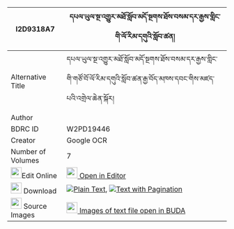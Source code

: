 |I2D9318A7|དཔལ་ཡུལ་སྔ་འགྱུར་མཐོ་སློབ་མདོ་སྔགས་ཐོས་བསམ་དར་རྒྱས་གླིང་གི་ལོ་རིམ་དགུའི་སློབ་ཚན། 
| --- | --- 
|Alternative Title |དཔལ་ཡུལ་སྔ་འགྱུར་མཐོ་སློབ་མདོ་སྔགས་ཐོས་བསམ་དར་རྒྱས་གླིང་གི་གཙོ་བོ་ལོ་རིམ་དགུའི་སློབ་ཚན་རྒྱ་བོད་མཁས་དབང་གིས་མཛད་པའི་འགྲེལ་ཆེན་སྐོར།
|Author | 
|BDRC ID | W2PD19446
|Creator | Google OCR
|Number of Volumes| 7
|<img width="25" src="https://img.icons8.com/color/25/000000/edit-property.png">Edit Online| [<img width="25" src="https://avatars.githubusercontent.com/u/45091458?s=200&v=4"> Open in Editor](http://editor.openpecha.org/I2D9318A7)
|<img width="25" src="https://img.icons8.com/fluent/48/000000/download-2.png"/>  Download | [![](https://img.icons8.com/color/20/000000/txt.png)Plain Text](https://github.com/Openpecha/I2D9318A7/releases/download/v1/palyul_nga_gyur_to_lob_dongak__plain_I2D9318A7.zip), [![](https://img.icons8.com/color/20/000000/txt.png)Text with Pagination](https://github.com/Openpecha/I2D9318A7/releases/download/v1/palyul_nga_gyur_to_lob_dongak__pages_I2D9318A7.zip)
|<img width="25" src="https://img.icons8.com/plasticine/100/000000/pictures-folder.png"/>  Source Images | [<img width="25" src="https://library.bdrc.io/icons/BUDA-small.svg"> Images of text file open in BUDA](https://library.bdrc.io/show/bdr:W2PD19446)